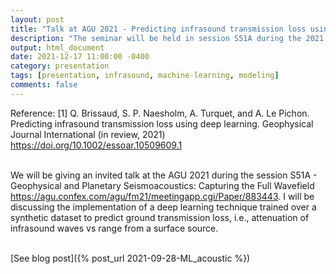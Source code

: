 ```yaml
---
layout: post
title: "Talk at AGU 2021 - Predicting infrasound transmission loss using deep learning"
description: "The seminar will be held in session S51A during the 2021 American Geophysical Union conference in New Orleans"
output: html_document
date: 2021-12-17 11:00:00 -0400
category: presentation
tags: [presentation, infrasound, machine-learning, modeling]
comments: false
---
```


Reference:
[1] Q. Brissaud, S. P. Naesholm, A. Turquet, and A. Le Pichon. Predicting infrasound transmission loss using deep learning. Geophysical Journal International (in review, 2021)
<https://doi.org/10.1002/essoar.10509609.1><br><br>


We will be giving an invited talk at the AGU 2021 during the session S51A - Geophysical and Planetary Seismoacoustics: Capturing the Full Wavefield <https://agu.confex.com/agu/fm21/meetingapp.cgi/Paper/883443>. I will be discussing the implementation of a deep learning technique trained over a synthetic dataset to predict ground transmission loss, i.e., attenuation of infrasound waves vs range from a surface source.<br><br>

[See blog post]({% post_url 2021-09-28-ML_acoustic %})<br><br>

<object 
  data="/images/17.12.2021_infrAI_AGU.pdf" 
  width="1000" 
  height="1000" 
  type="application/pdf"></object>

<br/>